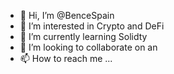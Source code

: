 - 👋 Hi, I’m @BenceSpain
- 👀 I’m interested in Crypto and DeFi
- 🌱 I’m currently learning Solidty
- 💞️ I’m looking to collaborate on an
- 📫 How to reach me ...

<!---
BenceSpain/BenceSpain is a ✨ special ✨ repository because its `README.md` (this file) appears on your GitHub profile.
You can click the Preview link to take a look at your changes.
--->
